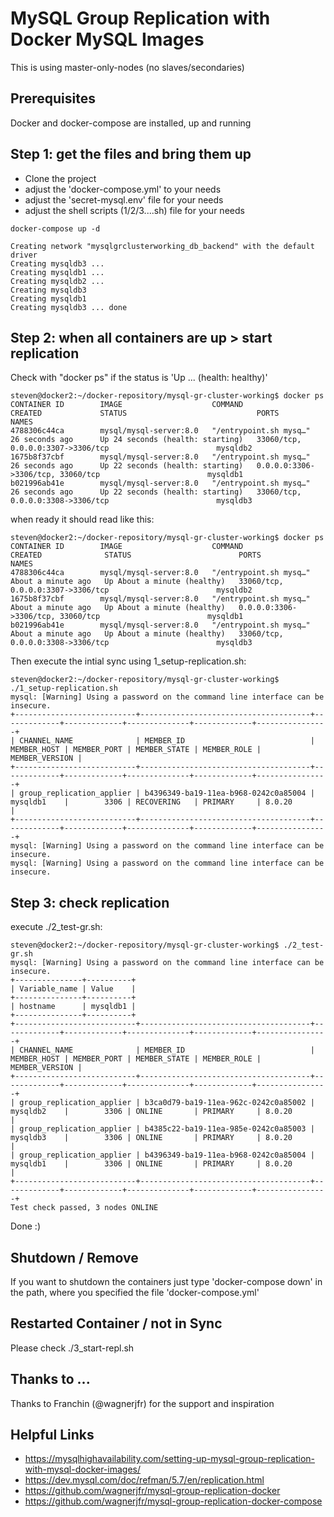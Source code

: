 # MySQL Group Replication with Docker MySQL Images
This is using master-only-nodes (no slaves/secondaries)


## Prerequisites ##
Docker and docker-compose are installed, up and running

## Step 1: get the files and bring them up ##
- Clone the project
- adjust the 'docker-compose.yml' to your needs
- adjust the 'secret-mysql.env' file for your needs
- adjust the shell scripts (1/2/3....sh) file for your needs

```
docker-compose up -d

Creating network "mysqlgrclusterworking_db_backend" with the default driver
Creating mysqldb3 ...
Creating mysqldb1 ...
Creating mysqldb2 ...
Creating mysqldb3
Creating mysqldb1
Creating mysqldb3 ... done
```

## Step 2: when all containers are up > start replication ##
Check with "docker ps" if the status is 'Up ... (health: healthy)'

```
steven@docker2:~/docker-repository/mysql-gr-cluster-working$ docker ps
CONTAINER ID        IMAGE                    COMMAND                  CREATED             STATUS                             PORTS                                                    NAMES
4788306c44ca        mysql/mysql-server:8.0   "/entrypoint.sh mysq…"   26 seconds ago      Up 24 seconds (health: starting)   33060/tcp, 0.0.0.0:3307->3306/tcp                        mysqldb2
1675b8f37cbf        mysql/mysql-server:8.0   "/entrypoint.sh mysq…"   26 seconds ago      Up 22 seconds (health: starting)   0.0.0.0:3306->3306/tcp, 33060/tcp                        mysqldb1
b021996ab41e        mysql/mysql-server:8.0   "/entrypoint.sh mysq…"   26 seconds ago      Up 22 seconds (health: starting)   33060/tcp, 0.0.0.0:3308->3306/tcp                        mysqldb3
```

when ready it should read like this:
```
steven@docker2:~/docker-repository/mysql-gr-cluster-working$ docker ps
CONTAINER ID        IMAGE                    COMMAND                  CREATED              STATUS                        PORTS                                                    NAMES
4788306c44ca        mysql/mysql-server:8.0   "/entrypoint.sh mysq…"   About a minute ago   Up About a minute (healthy)   33060/tcp, 0.0.0.0:3307->3306/tcp                        mysqldb2
1675b8f37cbf        mysql/mysql-server:8.0   "/entrypoint.sh mysq…"   About a minute ago   Up About a minute (healthy)   0.0.0.0:3306->3306/tcp, 33060/tcp                        mysqldb1
b021996ab41e        mysql/mysql-server:8.0   "/entrypoint.sh mysq…"   About a minute ago   Up About a minute (healthy)   33060/tcp, 0.0.0.0:3308->3306/tcp                        mysqldb3
```

Then execute the intial sync using 1_setup-replication.sh:
```
steven@docker2:~/docker-repository/mysql-gr-cluster-working$ ./1_setup-replication.sh
mysql: [Warning] Using a password on the command line interface can be insecure.
+---------------------------+--------------------------------------+-------------+-------------+--------------+-------------+----------------+
| CHANNEL_NAME              | MEMBER_ID                            | MEMBER_HOST | MEMBER_PORT | MEMBER_STATE | MEMBER_ROLE | MEMBER_VERSION |
+---------------------------+--------------------------------------+-------------+-------------+--------------+-------------+----------------+
| group_replication_applier | b4396349-ba19-11ea-b968-0242c0a85004 | mysqldb1    |        3306 | RECOVERING   | PRIMARY     | 8.0.20         |
+---------------------------+--------------------------------------+-------------+-------------+--------------+-------------+----------------+
mysql: [Warning] Using a password on the command line interface can be insecure.
mysql: [Warning] Using a password on the command line interface can be insecure.
```

## Step 3: check replication ##
execute ./2_test-gr.sh:
```
steven@docker2:~/docker-repository/mysql-gr-cluster-working$ ./2_test-gr.sh
mysql: [Warning] Using a password on the command line interface can be insecure.
+---------------+----------+
| Variable_name | Value    |
+---------------+----------+
| hostname      | mysqldb1 |
+---------------+----------+
+---------------------------+--------------------------------------+-------------+-------------+--------------+-------------+----------------+
| CHANNEL_NAME              | MEMBER_ID                            | MEMBER_HOST | MEMBER_PORT | MEMBER_STATE | MEMBER_ROLE | MEMBER_VERSION |
+---------------------------+--------------------------------------+-------------+-------------+--------------+-------------+----------------+
| group_replication_applier | b3ca0d79-ba19-11ea-962c-0242c0a85002 | mysqldb2    |        3306 | ONLINE       | PRIMARY     | 8.0.20         |
| group_replication_applier | b4385c22-ba19-11ea-985e-0242c0a85003 | mysqldb3    |        3306 | ONLINE       | PRIMARY     | 8.0.20         |
| group_replication_applier | b4396349-ba19-11ea-b968-0242c0a85004 | mysqldb1    |        3306 | ONLINE       | PRIMARY     | 8.0.20         |
+---------------------------+--------------------------------------+-------------+-------------+--------------+-------------+----------------+
Test check passed, 3 nodes ONLINE
```

Done :)

## Shutdown / Remove ##
If you want to shutdown the containers just type 'docker-compose down' in the path, where you specified the file 'docker-compose.yml'


## Restarted Container / not in Sync ##
Please check ./3_start-repl.sh

## Thanks to ... ##
Thanks to Franchin (@wagnerjfr) for the support and inspiration



## Helpful Links ##
- https://mysqlhighavailability.com/setting-up-mysql-group-replication-with-mysql-docker-images/
- https://dev.mysql.com/doc/refman/5.7/en/replication.html
- https://github.com/wagnerjfr/mysql-group-replication-docker
- https://github.com/wagnerjfr/mysql-group-replication-docker-compose

